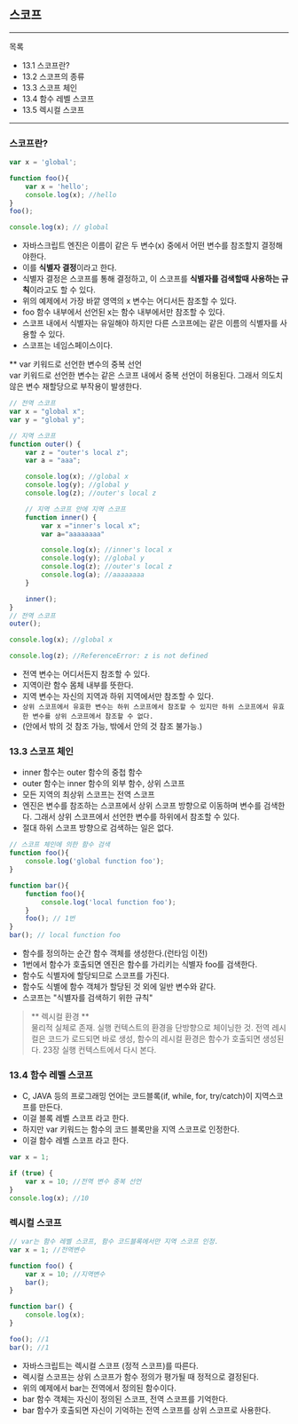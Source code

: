 ## 스코프
---
목록
- 13.1 스코프란?
- 13.2 스코프의 종류 
- 13.3 스코프 체인 
- 13.4 함수 레벨 스코프
- 13.5 렉시컬 스코프
---
### 스코프란?
```js
var x = 'global';

function foo(){
    var x = 'hello';
    console.log(x); //hello
}
foo();

console.log(x); // global
```
- 자바스크립트 엔진은 이름이 같은 두 변수(x) 중에서 어떤 변수를 참조할지 결정해야한다.
- 이를 <b>식별자 결정</b>이라고 한다.
- 식별자 결정은 스코프를 통해 결정하고, 이 스코프를 <b>식별자를 검색할때 사용하는 규칙</b>이라고도 할 수 있다.
- 위의 예제에서 가장 바깥 영역의 x 변수는 어디서든 참조할 수 있다.
- foo 함수 내부에서 선언된 x는 함수 내부에서만 참조할 수 있다. 
- 스코프 내에서 식별자는 유일해야 하지만 다른 스코프에는 같은 이름의 식별자를 사용할 수 있다.
- 스코프는 네임스페이스이다. 

** var 키워드로 선언한 변수의 중복 선언<br>
var 키워드로 선언한 변수는 같은 스코프 내에서 중복 선언이 허용된다. 그래서 의도치않은 변수 재할당으로 부작용이 발생한다. 

```js
// 전역 스코프
var x = "global x";
var y = "global y";

// 지역 스코프
function outer() {
    var z = "outer's local z";
    var a = "aaa";

    console.log(x); //global x
    console.log(y); //global y
    console.log(z); //outer's local z

    // 지역 스코프 안에 지역 스코프
    function inner() {
        var x ="inner's local x";
        var a="aaaaaaaa"

        console.log(x); //inner's local x
        console.log(y); //global y
        console.log(z); //outer's local z
        console.log(a); //aaaaaaaa
    } 

    inner();
}
// 전역 스코프 
outer();

console.log(x); //global x

console.log(z); //ReferenceError: z is not defined
```

- 전역 변수는 어디서든지 참조할 수 있다. 
- 지역이란 함수 몸체 내부를 뜻한다. 
- 지역 변수는 자신의 지역과 하위 지역에서만 참조할 수 있다.
- `상위 스코프에서 유효한 변수는 하위 스코프에서 참조할 수 있지만 하위 스코프에서 유효한 변수를 상위 스코프에서 참조할 수 없다.`
- (안에서 밖의 것 참조 가능, 밖에서 안의 것 참조 불가능.)

### 13.3 스코프 체인
- inner 함수는 outer 함수의 중첩 함수
- outer 함수는 inner 함수의 외부 함수, 상위 스코프 
- 모든 지역의 최상위 스코프는 전역 스코프 
- 엔진은 변수를 참조하는 스코프에서 상위 스코프 방향으로 이동하며 변수를 검색한다. 그래서 상위 스코프에서 선언한 변수를 하위에서 참조할 수 있다.
- 절대 하위 스코프 방향으로 검색하는 일은 없다.

```js
// 스코프 체인에 의한 함수 검색
function foo(){
    console.log('global function foo');
}

function bar(){
    function foo(){
        console.log('local function foo');
    }
    foo(); // 1번 
}
bar(); // local function foo
```
- 함수를 정의하는 순간 함수 객체를 생성한다.(런타임 이전)
- 1번에서 함수가 호출되면 엔진은 함수를 가리키는 식별자 foo를 검색한다.
- 함수도 식별자에 할당되므로 스코프를 가진다.
- 함수도 식별에 함수 객체가 할당된 것 외에 일반 변수와 같다.
- 스코프는 "식별자를 검색하기 위한 규칙"

>** 렉시컬 환경 **<br>
물리적 실체로 존재.
실행 컨텍스트의 환경을 단방향으로 체이닝한 것.
전역 레시컬은 코드가 로드되면 바로 생성, 함수의 레시컬 환경은 함수가 호출되면 생성된다. 23장 실행 컨텍스트에서 다시 본다.

### 13.4 함수 레벨 스코프 
- C, JAVA 등의 프로그래밍 언어는 코드블록(if, while, for, try/catch)이 지역스코프를 만든다.
- 이걸 블록 레벨 스코프 라고 한다.
- 하지만 var 키워드는 함수의 코드 블록만을 지역 스코프로 인정한다. 
- 이걸 함수 레벨 스코프 라고 한다. 

```js
var x = 1;

if (true) {
    var x = 10; //전역 변수 중복 선언 
}
console.log(x); //10
```
### 렉시컬 스코프
```js
// var는 함수 레벨 스코프, 함수 코드블록에서만 지역 스코프 인정.
var x = 1; //전역변수

function foo() {
    var x = 10; //지역변수
    bar();
}

function bar() {    
    console.log(x); 
}

foo(); //1
bar(); //1
```
- 자바스크립트는 렉시컬 스코프 (정적 스코프)를 따른다.
- 렉시컬 스코프는 상위 스코프가 함수 정의가 평가될 때 정적으로 결정된다.
- 위의 예제에서 bar는 전역에서 정의된 함수이다.
- bar 함수 객체는 자신이 정의된 스코프, 전역 스코프를 기억한다.
- bar 함수가 호출되면 자신이 기억하는 전역 스코프를 상위 스코프로 사용한다.







